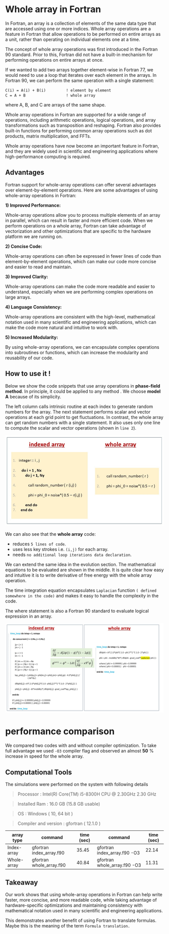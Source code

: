 # **Whole array in Fortran**

In Fortran, an array is a collection of elements of the same data type that are accessed using one or more indices. Whole array operations are a feature in Fortran that allow operations to be performed on entire arrays as a unit, rather than operating on individual elements one at a time.

The concept of whole array operations was first introduced in the Fortran 90 standard. Prior to this, Fortran did not have a built-in mechanism for performing operations on entire arrays at once.

If we wanted to add two arrays together element-wise in Fortran 77, we would need to use a loop that iterates over each element in the arrays. In Fortran 90, we can perform the same operation with a single statement:

```Fortran
C(i) = A(i) + B(i)         ! element by element
C = A + B                  ! whole array
```

where A, B, and C are arrays of the same shape.

Whole array operations in Fortran are supported for a wide range of operations, including arithmetic operations, logical operations, and array transformations such as transposition and reshaping. Fortran also provides built-in functions for performing common array operations such as dot products, matrix multiplication, and FFTs. 

Whole array operations have now become an important feature in Fortran, and they are widely used in scientific and engineering applications where high-performance computing is required.


## **Advantages**

Fortran support for whole-array operations can offer several advantages over element-by-element operations. Here are some advantages of using whole-array operations in Fortran:

**1) Improved Performance:**

 Whole-array operations allow you to process multiple elements of an array in parallel, which can result in faster and more efficient code. When we perform operations on a whole array, Fortran can take advantage of vectorization and other optimizations that are specific to the hardware platform we are running on.

**2) Concise Code:** 

Whole-array operations can often be expressed in fewer lines of code than element-by-element operations, which can make our code more concise and easier to read and maintain.

**3) Improved Clarity:**

Whole-array operations can make the code more readable and easier to understand, especially when we are performing complex operations on large arrays.

**4) Language Consistency:** 

Whole-array operations are consistent with the high-level, mathematical notation used in many scientific and engineering applications, which can make the code more natural and intuitive to work with.

**5) Increased Modularity:** 

By using whole-array operations, we can encapsulate complex operations into subroutines or functions, which can increase the modularity and reusability of our code.

## **How to use it !**

Below we show the code snippets that use array operations in **phase-field method**. In principle, it could be applied to any method . We choose **model A** because of its simplicity.

The left column calls intrinsic routine at each index to generate random numbers for the array. The next statement performs scalar and vector operations at each grid point to get fluctuations. In contrast, the whole array can get random numbers with a single statement. It also uses only one line to compute the scalar and vector operations (shown in `line 2`).

![initial](images/initial.jpg)

We can also see that the **whole array** code:

* reduces `5 lines of code`.
* uses less key strokes i.e. `(i,j)` for each array.
* needs `no additional loop iterations data declaration`.

We can extend the same idea in the evolution section. The mathematical equations to be evaluated are shown in the middle. It is quite clear how easy and intuitive it is to write derivative of free energy with the whole array operation. 

The time integration equation encapsulates `Laplacian` function `( defined somewhere in the code)` and makes it easy to handle the complexity in the code. 

The where statement is also a Fortran 90 standard to evaluate logical expression in an array.

![evolution](images/evolution.jpg)

# **performance comparison**

We compared two codes with and without compiler optimization. To take full advantage we used `-O3` compiler flag and observed an almost **50** % increase in speed for the whole array.

## **Computational Tools**

The simulations were performed on the system with following details

> Processor :   Intel(R) Core(TM) i5-8300H CPU @ 2.30GHz   2.30 GHz

> Installed Ram : 16.0 GB (15.8 GB usable)  

> OS :  Windows ( 10, 64 bit )

> Compiler and version : gfortran ( 12.1.0 )


|  array type      |         command           |    time (sec)    |    command                     | time (sec)  |
|------------------| --------------------------|------------------|------------------------------  |-------------|                 
| Index-array      | gfortran index_array.f90  |    35.45         |   gfortran index_array.f90 -O3 |  22.14      |
| Whole-array      | gfortran whole_array.f90  |    40.84         |   gfortran whole_array.f90 -O3 |  11.31      | 


## **Takeaway**

Our work shows that using whole-array operations in Fortran can help write faster, more concise, and more readable code, while taking advantage of hardware-specific optimizations and maintaining consistency with mathematical notation used in many scientific and engineering applications. 

This demonstrates another benefit of using Fortran to translate formulas. Maybe this is the meaning of the term `Formula translation.`